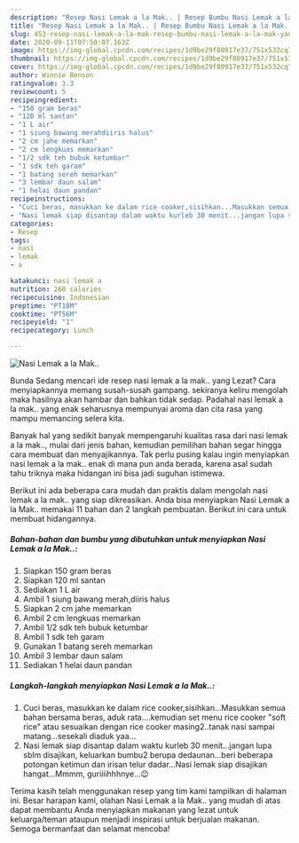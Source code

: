 ```yaml
---
description: "Resep Nasi Lemak a la Mak.. | Resep Bumbu Nasi Lemak a la Mak.. Yang Paling Enak"
title: "Resep Nasi Lemak a la Mak.. | Resep Bumbu Nasi Lemak a la Mak.. Yang Paling Enak"
slug: 453-resep-nasi-lemak-a-la-mak-resep-bumbu-nasi-lemak-a-la-mak-yang-paling-enak
date: 2020-09-11T07:50:07.163Z
image: https://img-global.cpcdn.com/recipes/1d9be29f80917e37/751x532cq70/nasi-lemak-a-la-mak-foto-resep-utama.jpg
thumbnail: https://img-global.cpcdn.com/recipes/1d9be29f80917e37/751x532cq70/nasi-lemak-a-la-mak-foto-resep-utama.jpg
cover: https://img-global.cpcdn.com/recipes/1d9be29f80917e37/751x532cq70/nasi-lemak-a-la-mak-foto-resep-utama.jpg
author: Winnie Benson
ratingvalue: 3.3
reviewcount: 5
recipeingredient:
- "150 gram beras"
- "120 ml santan"
- "1 L air"
- "1 siung bawang merahdiiris halus"
- "2 cm jahe memarkan"
- "2 cm lengkuas memarkan"
- "1/2 sdk teh bubuk ketumbar"
- "1 sdk teh garam"
- "1 batang sereh memarkan"
- "3 lembar daun salam"
- "1 helai daun pandan"
recipeinstructions:
- "Cuci beras, masukkan ke dalam rice cooker,sisihkan...Masukkan semua bahan bersama beras, aduk rata....kemudian set menu rice cooker &#34;soft rice&#34; atau sesuaikan dengan rice cooker masing2..tanak nasi sampai matang...sesekali diaduk yaa..."
- "Nasi lemak siap disantap dalam waktu kurleb 30 menit...jangan lupa sblm disajikan, keluarkan bumbu2 berupa dedaunan...beri beberapa potongan ketimun dan irisan telur dadar...Nasi lemak siap disajikan hangat...Mmmm, guriiiihhhnye...😉"
categories:
- Resep
tags:
- nasi
- lemak
- a

katakunci: nasi lemak a 
nutrition: 260 calories
recipecuisine: Indonesian
preptime: "PT18M"
cooktime: "PT56M"
recipeyield: "1"
recipecategory: Lunch

---
```



![Nasi Lemak a la Mak..](https://img-global.cpcdn.com/recipes/1d9be29f80917e37/751x532cq70/nasi-lemak-a-la-mak-foto-resep-utama.jpg)

Bunda Sedang mencari ide resep nasi lemak a la mak.. yang Lezat? Cara menyiapkannya memang susah-susah gampang. sekiranya keliru mengolah maka hasilnya akan hambar dan bahkan tidak sedap. Padahal nasi lemak a la mak.. yang enak seharusnya mempunyai aroma dan cita rasa yang mampu memancing selera kita.



Banyak hal yang sedikit banyak mempengaruhi kualitas rasa dari nasi lemak a la mak.., mulai dari jenis bahan, kemudian pemilihan bahan segar hingga cara membuat dan menyajikannya. Tak perlu pusing kalau ingin menyiapkan nasi lemak a la mak.. enak di mana pun anda berada, karena asal sudah tahu triknya maka hidangan ini bisa jadi suguhan istimewa.


Berikut ini ada beberapa cara mudah dan praktis dalam mengolah nasi lemak a la mak.. yang siap dikreasikan. Anda bisa menyiapkan Nasi Lemak a la Mak.. memakai 11 bahan dan 2 langkah pembuatan. Berikut ini cara untuk membuat hidangannya.

<!--inarticleads1-->

##### Bahan-bahan dan bumbu yang dibutuhkan untuk menyiapkan Nasi Lemak a la Mak..:

1. Siapkan 150 gram beras
1. Siapkan 120 ml santan
1. Sediakan 1 L air
1. Ambil 1 siung bawang merah,diiris halus
1. Siapkan 2 cm jahe memarkan
1. Ambil 2 cm lengkuas memarkan
1. Ambil 1/2 sdk teh bubuk ketumbar
1. Ambil 1 sdk teh garam
1. Gunakan 1 batang sereh memarkan
1. Ambil 3 lembar daun salam
1. Sediakan 1 helai daun pandan




<!--inarticleads2-->

##### Langkah-langkah menyiapkan Nasi Lemak a la Mak..:

1. Cuci beras, masukkan ke dalam rice cooker,sisihkan...Masukkan semua bahan bersama beras, aduk rata....kemudian set menu rice cooker &#34;soft rice&#34; atau sesuaikan dengan rice cooker masing2..tanak nasi sampai matang...sesekali diaduk yaa...
1. Nasi lemak siap disantap dalam waktu kurleb 30 menit...jangan lupa sblm disajikan, keluarkan bumbu2 berupa dedaunan...beri beberapa potongan ketimun dan irisan telur dadar...Nasi lemak siap disajikan hangat...Mmmm, guriiiihhhnye...😉




Terima kasih telah menggunakan resep yang tim kami tampilkan di halaman ini. Besar harapan kami, olahan Nasi Lemak a la Mak.. yang mudah di atas dapat membantu Anda menyiapkan makanan yang lezat untuk keluarga/teman ataupun menjadi inspirasi untuk berjualan makanan. Semoga bermanfaat dan selamat mencoba!
